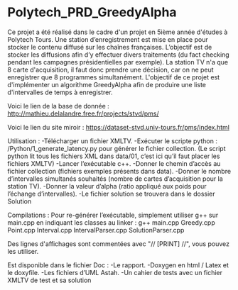 # Polytech_PRD_GreedyAlpha
Ce projet a été réalisé dans le cadre d'un projet en 5ième année d'études à Polytech Tours. Une station d’enregistrement est mise en place pour stocker le contenu diffusé sur les chaînes françaises. L’objectif est de stocker les diffusions afin d’y effectuer divers traitements (du fact checking pendant les campagnes présidentielles par exemple). La station TV n'a que 8 carte d'acquisition, il faut donc prendre une décision, car on ne peut enregistrer que 8 programmes simultanément. L'objectif de ce projet est d'implémenter un algorithme GreedyAlpha afin de produire une liste d'intervalles de temps à enregistrer.

Voici le lien de la base de donnée : http://mathieu.delalandre.free.fr/projects/stvd/pms/

Voici le lien du site miroir : https://dataset-stvd.univ-tours.fr/pms/index.html

Utilisation :
-Télécharger un fichier XMLTV.
-Exécuter le scripte python : /Python/1_generate_latency.py pour générer le fichier collection. 
(Le script python lit tous les fichiers XML dans data/01, c’est ici qu’il faut placer les fichiers XMLTV)
-Lancer l’exécutable c++.
-Donner le chemin d’accès au fichier collection (fichiers exemples présents dans data).
-Donner le nombre d’intervalles simultanés souhaités (nombre de cartes d’acquisition pour la station TV).
-Donner la valeur d’alpha (ratio appliqué aux poids pour l’échange d’intervalles).
-Le fichier solution se trouvera dans le dossier Solution

Compilations : 
Pour re-générer l’exécutable, simplement utiliser g++ sur main.cpp en indiquant les classes au linker : 
g++ main.cpp Greedy.cpp Point.cpp Interval.cpp IntervalParser.cpp SolutionParser.cpp

Des lignes d'affichages sont commentées avec "// [PRINT] //", vous pouvez les utiliser.

Est disponible dans le fichier Doc : 
-Le rapport.
-Doxygen en html / Latex et le doxyfile.
-Les fichiers d’UML Astah.
-Un cahier de tests avec un fichier XMLTV de test et sa solution

